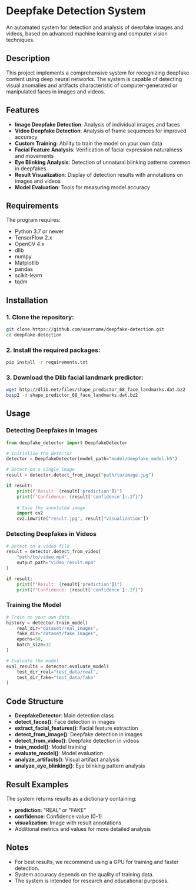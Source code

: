 # Deepfake Detection System

An automated system for detection and analysis of deepfake images and videos, based on advanced machine learning and computer vision techniques.

## Description

This project implements a comprehensive system for recognizing deepfake content using deep neural networks. The system is capable of detecting visual anomalies and artifacts characteristic of computer-generated or manipulated faces in images and videos.

## Features

- **Image Deepfake Detection**: Analysis of individual images and faces
- **Video Deepfake Detection**: Analysis of frame sequences for improved accuracy
- **Custom Training**: Ability to train the model on your own data
- **Facial Feature Analysis**: Verification of facial expression naturalness and movements
- **Eye Blinking Analysis**: Detection of unnatural blinking patterns common in deepfakes
- **Result Visualization**: Display of detection results with annotations on images and videos
- **Model Evaluation**: Tools for measuring model accuracy

## Requirements

The program requires:

- Python 3.7 or newer
- TensorFlow 2.x
- OpenCV 4.x
- dlib
- numpy
- Matplotlib
- pandas
- scikit-learn
- tqdm

## Installation

### 1. Clone the repository:
```bash
git clone https://github.com/username/deepfake-detection.git
cd deepfake-detection
```

### 2. Install the required packages:
```bash
pip install -r requirements.txt
```

### 3. Download the Dlib facial landmark predictor:
```bash
wget http://dlib.net/files/shape_predictor_68_face_landmarks.dat.bz2
bzip2 -d shape_predictor_68_face_landmarks.dat.bz2
```

## Usage

### Detecting Deepfakes in Images
```python
from deepfake_detector import DeepfakeDetector

# Initialize the detector
detector = DeepfakeDetector(model_path="model/deepfake_model.h5")

# Detect on a single image
result = detector.detect_from_image("path/to/image.jpg")

if result:
    print(f"Result: {result['prediction']}")
    print(f"Confidence: {result['confidence']:.2f}")
    
    # Save the annotated image
    import cv2
    cv2.imwrite("result.jpg", result["visualization"])
```

### Detecting Deepfakes in Videos
```python
# Detect on a video file
result = detector.detect_from_video(
    "path/to/video.mp4", 
    output_path="video_result.mp4"
)

if result:
    print(f"Result: {result['prediction']}")
    print(f"Confidence: {result['confidence']:.2f}")
```

### Training the Model
```python
# Train on your own data
history = detector.train_model(
    real_dir="dataset/real_images",
    fake_dir="dataset/fake_images",
    epochs=50,
    batch_size=32
)

# Evaluate the model
eval_results = detector.evaluate_model(
    test_dir_real="test_data/real",
    test_dir_fake="test_data/fake"
)
```

## Code Structure

- **DeepfakeDetector**: Main detection class
- **detect_faces()**: Face detection in images
- **extract_facial_features()**: Facial feature extraction
- **detect_from_image()**: Deepfake detection in images
- **detect_from_video()**: Deepfake detection in videos
- **train_model()**: Model training
- **evaluate_model()**: Model evaluation
- **analyze_artifacts()**: Visual artifact analysis
- **analyze_eye_blinking()**: Eye blinking pattern analysis

## Result Examples
The system returns results as a dictionary containing:

- **prediction**: "REAL" or "FAKE"
- **confidence**: Confidence value (0-1)
- **visualization**: Image with result annotations
- Additional metrics and values for more detailed analysis

## Notes

- For best results, we recommend using a GPU for training and faster detection.
- System accuracy depends on the quality of training data.
- The system is intended for research and educational purposes.


